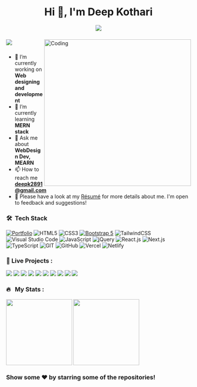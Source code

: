 <h1 align="center">Hi 👋, I'm Deep Kothari</h1>
<p align="center" display="block"><img src="https://readme-typing-svg.herokuapp.com/?size=30&duration=4001&color=2d7e5e&vCenter=true&center=true&width=460&lines=🚀full-stack+web+developer"</p> 
<h3 align="center"></h3>
    
<img src="https://user-images.githubusercontent.com/74038190/212748830-4c709398-a386-4761-84d7-9e10b98fbe6e.gif" align="right" alt="Coding" width="400">


<a href="https://github.com/deep2891/github-profile-views-counter">
    <img src="https://komarev.com/ghpvc/?username=deepk2891&style=for-the-badge">
</a>

<h3></h3>



- 🔭 I’m currently working on **Web designing and development**
- 🌱 I’m currently learning **MERN stack**
- 💬 Ask me about **WebDesign Dev, MEARN**
- 📫 How to reach me **deepk2891@gmail.com**
- 📄 Please have a look at my <a href="https://drive.google.com/drive/folders/1UQBoTL1ulxbpWB_Ck3JG8omtrLzScVmY">Résumé</a> for more details about me. I'm open to feedback and suggestions!


### 🛠 &nbsp;Tech Stack


[![Portfolio](https://img.shields.io/badge/Portfolio-%23000000.svg?style=for-the-badge&logo=firefox&logoColor=#FF7139)](https://deepkothari.vercel.app/)
![HTML5](https://img.shields.io/badge/html5-%23E34F26.svg?style=for-the-badge&logo=html5&logoColor=white)
![CSS3](https://img.shields.io/badge/css3-%231572B6.svg?style=for-the-badge&logo=css3&logoColor=white)
[![Bootstrap 5](https://img.shields.io/badge/Bootstrap_5-7952B3.svg?style=for-the-badge&logo=bootstrap&logoColor=white)](https://getbootstrap.com/docs/5.0/)
![TailwindCSS](https://img.shields.io/badge/tailwindcss-%2338B2AC.svg?style=for-the-badge&logo=tailwind-css&logoColor=white)
![Visual Studio Code](https://img.shields.io/badge/Visual%20Studio%20Code-0078d7.svg?style=for-the-badge&logo=visual-studio-code&logoColor=white)
![JavaScript](https://img.shields.io/badge/javascript-%23323330.svg?style=for-the-badge&logo=javascript&logoColor=%23F7DF1E)
![jQuery](https://img.shields.io/badge/jquery-%230769AD.svg?style=for-the-badge&logo=jquery&logoColor=white)
![React.js](https://img.shields.io/badge/React.js-61DAFB?style=for-the-badge&logo=react&logoColor=white)
![Next.js](https://img.shields.io/badge/next.js-%23000000.svg?style=for-the-badge&logo=next.js&logoColor=white)
![TypeScript](https://img.shields.io/badge/typescript-%23007ACC.svg?style=for-the-badge&logo=typescript&logoColor=white)
![GIT](https://img.shields.io/badge/Git-fc6d26?style=for-the-badge&logo=git&logoColor=white)
![GitHub](https://img.shields.io/badge/GitHub-%23121011.svg?style=for-the-badge&logo=github&logoColor=white)
![Vercel](https://img.shields.io/badge/vercel-%23000000.svg?style=for-the-badge&logo=vercel&logoColor=white)
![Netlify](https://img.shields.io/badge/netlify-%23000000.svg?style=for-the-badge&logo=netlify&logoColor=#00C7B7)


### 🚀 Live Projects :

<a target="_blank" href="https://deepkothari.vercel.app"><img src="https://img.shields.io/badge/Portfolio-React%20Tailwind-blue?style=for-the-badge&logo=react"/></a>
<a target="_blank" href="https://deepk2891.github.io/JavaScript/"><img src="https://img.shields.io/badge/JavaScript-Projects-yellow?style=for-the-badge&logo=javascript"/></a>
<a target="_blank" href="https://masters-in-reactjs.vercel.app/"><img src="https://img.shields.io/badge/Masters%20In-React%20Tailwind-blue?style=for-the-badge&logo=react"/></a>
<a target="_blank" href="https://nike-app-tailwindcss.vercel.app/"><img src="https://img.shields.io/badge/Nike%20Website-React%20Tailwind-blue?style=for-the-badge&logo=react"/></a>
<a target="_blank" href="https://deepk2891.github.io/DeepKothari.me/"><img src="https://img.shields.io/badge/Portfolio-Bootstrap-563D7C?style=for-the-badge&logo=bootstrap"/></a>
<a target="_blank" href="https://deepk2891.github.io/Admin-panel-1-CSS3/"><img src="https://img.shields.io/badge/Admin%20Dashboard-CSS3-blue?style=for-the-badge&logo=css3"/></a>
<a target="_blank" href="https://deepk2891.github.io/Coffee-king-website/"><img src="https://img.shields.io/badge/Coffee%20King-CSS3-blue?style=for-the-badge&logo=css3"/></a>
<a target="_blank" href="https://deepk2891.github.io/buywow.in/"><img src="https://img.shields.io/badge/Buywow.in%20clone-Bootstrap-563D7C?style=for-the-badge&logo=bootstrap"/></a>
<a target="_blank" href="https://deepk2891.github.io/ray-ban.com/"><img src="https://img.shields.io/badge/Rayban%20Eyewear-HTML5-orange?style=for-the-badge&logo=html5"/></a>
<a target="_blank" href="https://deepk2891.github.io/harley-davidson.com/"><img src="https://img.shields.io/badge/Harley%20Davidsons-HTML5-orange?style=for-the-badge&logo=html5"/></a>

### 🔥 &nbsp; My Stats :

<a href="https://github.com/deepk2891">
  <img height=180em align="left" src="https://github-readme-stats.vercel.app/api/top-langs?username=deepk2891&layout=compact&langs_count=8&theme=tokyonight" />
</a> 
<a href="https://github.com/deepk2891">
  <img height=180em src="https://github-readme-streak-stats.herokuapp.com/?user=deepk2891&layout=compact&langs_count=8&theme=tokyonight" />
</a> 


### Show some ❤️ by starring some of the repositories!





